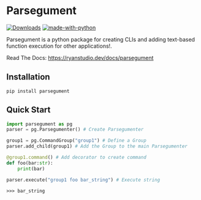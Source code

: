 # Parsegument
[![Downloads](https://img.shields.io/pypi/dm/parsegument)](https://pypi.org/project/parsegument/)
[![made-with-python](https://img.shields.io/badge/Made%20with-Python-1f425f.svg)](https://www.python.org/)

Parsegument is a python package for creating CLIs and adding text-based function execution for other applications!.

Read The Docs: https://ryanstudio.dev/docs/parsegument

## Installation
```commandline
pip install parsegument
```

## Quick Start
```python
import parsegument as pg
parser = pg.Parsegumenter() # Create Parsegumenter

group1 = pg.CommandGroup("group1") # Define a Group
parser.add_child(group1) # Add the Group to the main Parsegumenter

@group1.command() # Add decorator to create command
def foo(bar:str):
    print(bar)

parser.execute("group1 foo bar_string") # Execute string
```
```
>>> bar_string
```